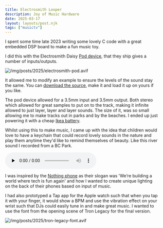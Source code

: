 ```yaml
---
title: Electrosmith Looper
description: Joy of Music Hardware
date: 2025-03-17
layout: layouts/post.njk
tags: ["musictv"]
---
```

I spent some time late 2023 writing some lovely C code with a great embedded DSP board to make a fun music toy.

I did this with the Electrosmith Daisy [Pod device](https://electro-smith.com/products/pod), that they ship gives a number of inputs/outputs.

![/img/posts/2025/electrosmith-pod.avif](/img/posts/2025/electrosmith-pod.avif)

It allowed me to modify an example to ensure the levels of the sound stay the same. You can [download the source](http://github.com/kalvir781/looper), make it and load it up on yours if you like.

The pod device allowed for a 3.5mm input and 3.5mm output. Both stereo which allowed for great samples to put on to the track, making it infinite allowed to just layer, layer and layer sounds. The size of it, was so small allowing me to make tracks out in parks and by the beaches. I ended up just powering it with a cheap [Ikea battery](https://www.ikea.com/gb/en/p/varmfront-power-bank-blue-70555647/).

Whilst using this to make music, I came up with the idea that children would love to have a keychain that could record lovely sounds in the nature and play them anytime they'd like to remind themselves of beauty. Like this river sound I recorded from a BC Park.

<audio controls preload="none">
<source src="/music/river-sounds.mp3" type="audio/mp3">
</audio>


I was inspired by the [Nothing phone](https://nothing.tech/pages/about) as their slogan was 'We’re building a world where tech is fun again' and how I wanted to create unique lighting on the back of their phones based on input of music.

I had also prototyped a Tap app for the Apple watch such that when you tap it with your finger, it would show a BPM and use the vibration effect on your wrist such that DJs could easily tune in and make great music. I wanted to use the font from the opening scene of Tron Legacy for the final version.

![/img/posts/2025/tron-legacy-font.avif](/img/posts/2025/tron-legacy-font.avif)
